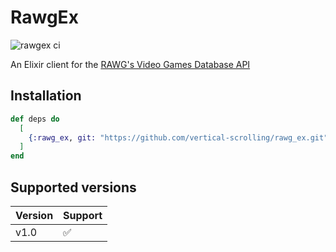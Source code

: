 # RawgEx

![rawgex ci](https://github.com/vertical-scrolling/rawg_ex/actions/workflows/ci.yml/badge.svg)

An Elixir client for the [RAWG's Video Games Database API](https://api.rawg.io/docs/)

## Installation

```elixir
def deps do
  [
    {:rawg_ex, git: "https://github.com/vertical-scrolling/rawg_ex.git", tag: "0.1.0"}
  ]
end
```

## Supported versions

| Version | Support            |
|---------|--------------------|
| v1.0    | :white_check_mark: |
